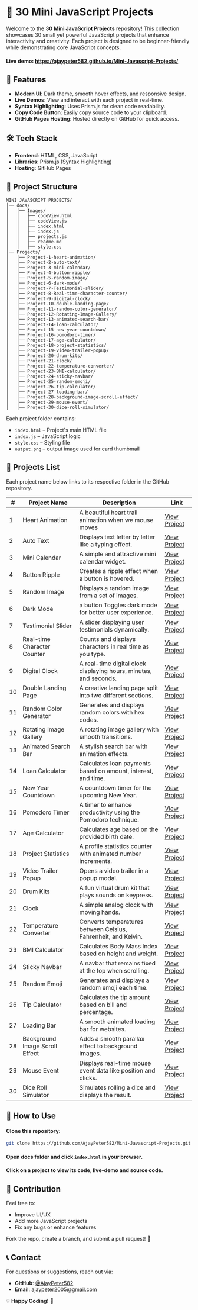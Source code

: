 # 🚀 30 Mini JavaScript Projects

Welcome to the **30 Mini JavaScript Projects** repository! This collection showcases 30 small yet powerful JavaScript projects that enhance interactivity and creativity. Each project is designed to be beginner-friendly while demonstrating core JavaScript concepts.

#### Live demo: https://ajaypeter582.github.io/Mini-Javascript-Projects/

## 🎯 Features

- **Modern UI**: Dark theme, smooth hover effects, and responsive design.
- **Live Demos**: View and interact with each project in real-time.
- **Syntax Highlighting**: Uses Prism.js for clean code readability.
- **Copy Code Button**: Easily copy source code to your clipboard.
- **GitHub Pages Hosting**: Hosted directly on GitHub for quick access.

## 🛠️ Tech Stack

- **Frontend**: HTML, CSS, JavaScript
- **Libraries**: Prism.js (Syntax Highlighting)
- **Hosting**: GitHub Pages

## 📂 Project Structure

```
MINI JAVASCRIPT PROJECTS/
│── docs/
│   │── Images/
│   │   ├── codeView.html
│   │   ├── codeView.js
│   │   ├── index.html
│   │   ├── index.js
│   │   ├── projects.js
│   │   ├── readme.md
│   │   ├── style.css
│── Projects/
│   │── Project-1-heart-animation/
│   │── Project-2-auto-text/
│   │── Project-3-mini-calendar/
│   │── Project-4-button-ripple/
│   │── Project-5-random-image/
│   │── Project-6-dark-mode/
│   │── Project-7-Testimonial-slider/
│   │── Project-8-Real-time-character-counter/
│   │── Project-9-digital-clock/
│   │── Project-10-double-landing-page/
│   │── Project-11-random-color-generator/
│   │── Project-12-Rotating-Image-Gallery/
│   │── Project-13-animated-search-bar/
│   │── Project-14-loan-calculator/
│   │── Project-15-new-year-countdown/
│   │── Project-16-pomodoro-timer/
│   │── Project-17-age-calculator/
│   │── Project-18-project-statistics/
│   │── Project-19-video-trailer-popup/
│   │── Project-20-drum-kits/
│   │── Project-21-clock/
│   │── Project-22-temperature-converter/
│   │── Project-23-BMI-calculator/
│   │── Project-24-sticky-navbar/
│   │── Project-25-random-emoji/
│   │── Project-26-tip-calculator/
│   │── Project-27-loading-bar/
│   │── Project-28-background-image-scroll-effect/
│   │── Project-29-mouse-event/
│   │── Project-30-dice-roll-simulator/
```

Each project folder contains:

- `index.html` – Project's main HTML file
- `index.js` – JavaScript logic
- `style.css` – Styling file
- `output.png` – output image used for card thumbmail

## 📌 Projects List
Each project name below links to its respective folder in the GitHub repository.

| #  | Project Name | Description | Link |
|----|-------------|-------------|------|
| 1  | Heart Animation | A beautiful heart trail animation when we mouse moves  | [View Project](Projects/Project-1-heart-animation/) |
| 2  | Auto Text | Displays text letter by letter like a typing effect. | [View Project](Projects/Project-2-auto-text/) |
| 3  | Mini Calendar | A simple and attractive mini calendar widget. | [View Project](Projects/Project-3-mini-calender/) |
| 4  | Button Ripple | Creates a ripple effect when a button is hovered. | [View Project](Projects/Project-4-button-ripple/) |
| 5  | Random Image | Displays a random image from a set of images. | [View Project](Projects/Project-5-random-image/) |
| 6  | Dark Mode | a button Toggles dark mode for better user experience. | [View Project](Projects/Project-6-dark-mode/) |
| 7  | Testimonial Slider | A slider displaying user testimonials dynamically. | [View Project](Projects/Project-7-Testimonial-slider/) |
| 8  | Real-time Character Counter | Counts and displays characters in real time as you type. | [View Project](Projects/Project-8-Real-time-character-counter/) |
| 9  | Digital Clock | A real-time digital clock displaying hours, minutes, and seconds. | [View Project](Projects/Project-9-digital-clock/) |
| 10 | Double Landing Page | A creative landing page split into two different sections. | [View Project](Projects/Project-10-double-landing-page/) |
| 11 | Random Color Generator | Generates and displays random colors with hex codes. | [View Project](Projects/Project-11-random-color-generator/) |
| 12 | Rotating Image Gallery | A rotating image gallery with smooth transitions. | [View Project](Projects/Project-12-Rotating-Image-Gallery/) |
| 13 | Animated Search Bar | A stylish search bar with animation effects. | [View Project](Projects/Project-13-animated-search-bar/) |
| 14 | Loan Calculator | Calculates loan payments based on amount, interest, and time. | [View Project](Projects/Project-14-loan-calculator/) |
| 15 | New Year Countdown | A countdown timer for the upcoming New Year. | [View Project](Projects/Project-15-new-year-countdown/) |
| 16 | Pomodoro Timer | A timer to enhance productivity using the Pomodoro technique. | [View Project](Projects/Project-16-pomodoro-timer/) |
| 17 | Age Calculator | Calculates age based on the provided birth date. | [View Project](Projects/Project-17-age-calculator/) |
| 18 | Project Statistics | A profile statistics counter with animated number increments. | [View Project](Projects/Project-18-project-statistics/) |
| 19 | Video Trailer Popup | Opens a video trailer in a popup modal. | [View Project](Projects/Project-19-video-trailer-popup/) |
| 20 | Drum Kits | A fun virtual drum kit that plays sounds on keypress. | [View Project](Projects/Project-20-drum-kits/) |
| 21 | Clock | A simple analog clock with moving hands. | [View Project](Projects/Project-21-clock/) |
| 22 | Temperature Converter | Converts temperatures between Celsius, Fahrenheit, and Kelvin. | [View Project](Projects/Project-22-temperature-converter/) |
| 23 | BMI Calculator | Calculates Body Mass Index based on height and weight. | [View Project](Projects/Project-23-BMI-calculator/) |
| 24 | Sticky Navbar | A navbar that remains fixed at the top when scrolling. | [View Project](Projects/Project-24-sticky-navbar/) |
| 25 | Random Emoji | Generates and displays a random emoji each time. | [View Project](Projects/Project-25-random-emoji/) |
| 26 | Tip Calculator | Calculates the tip amount based on bill and percentage. | [View Project](Projects/Project-26-tip-calculator/) |
| 27 | Loading Bar | A smooth animated loading bar for websites. | [View Project](Projects/Project-27-loading-bar/) |
| 28 | Background Image Scroll Effect | Adds a smooth parallax effect to background images. | [View Project](Projects/Project-28-background-image-scroll-effect/) |
| 29 | Mouse Event | Displays real-time mouse event data like position and clicks. | [View Project](Projects/Project-29-mouse-event/) |
| 30 | Dice Roll Simulator | Simulates rolling a dice and displays the result. | [View Project](Projects/Project-30-dice-roll-simulator/) |

## 📜 How to Use

#### Clone this repository:
```sh
git clone https://github.com/AjayPeter582/Mini-Javascript-Projects.git
```

#### Open docs folder and click `index.html` in your browser.

#### Click on a project to view its code, live-demo and source code.

## 📌 Contribution

Feel free to:

- Improve UI/UX
- Add more JavaScript projects
- Fix any bugs or enhance features

Fork the repo, create a branch, and submit a pull request! 🚀

## 📞 Contact

For questions or suggestions, reach out via:

- **GitHub**: [@AjayPeter582](https://github.com/AjayPeter582)
- **Email**: ajaypeter2005@gmail.com

💡 **Happy Coding!** 🚀
